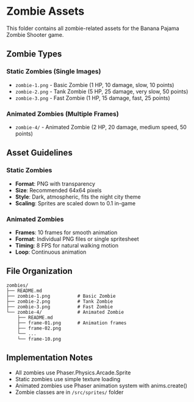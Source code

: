 # Zombie Assets

This folder contains all zombie-related assets for the Banana Pajama Zombie Shooter game.

## Zombie Types

### Static Zombies (Single Images)
- `zombie-1.png` - Basic Zombie (1 HP, 10 damage, slow, 10 points)
- `zombie-2.png` - Tank Zombie (5 HP, 25 damage, very slow, 50 points)  
- `zombie-3.png` - Fast Zombie (1 HP, 15 damage, fast, 25 points)

### Animated Zombies (Multiple Frames)
- `zombie-4/` - Animated Zombie (2 HP, 20 damage, medium speed, 50 points)

## Asset Guidelines

### Static Zombies
- **Format**: PNG with transparency
- **Size**: Recommended 64x64 pixels
- **Style**: Dark, atmospheric, fits the night city theme
- **Scaling**: Sprites are scaled down to 0.1 in-game

### Animated Zombies  
- **Frames**: 10 frames for smooth animation
- **Format**: Individual PNG files or single spritesheet
- **Timing**: 8 FPS for natural walking motion
- **Loop**: Continuous animation

## File Organization

```
zombies/
├── README.md
├── zombie-1.png          # Basic Zombie
├── zombie-2.png          # Tank Zombie  
├── zombie-3.png          # Fast Zombie
└── zombie-4/             # Animated Zombie
    ├── README.md
    ├── frame-01.png      # Animation frames
    ├── frame-02.png
    └── ...
    └── frame-10.png
```

## Implementation Notes

- All zombies use Phaser.Physics.Arcade.Sprite
- Static zombies use simple texture loading
- Animated zombies use Phaser animation system with anims.create()
- Zombie classes are in `/src/sprites/` folder